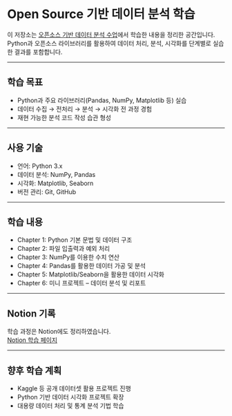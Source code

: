 # Open Source 기반 데이터 분석 학습

이 저장소는 [오픈소스 기반 데이터 분석 수업](https://github.com/Elinasu001/Data-Analysis-with-Open-Source.git)에서 학습한 내용을 정리한 공간입니다.  
Python과 오픈소스 라이브러리를 활용하여 데이터 처리, 분석, 시각화를 단계별로 실습한 결과를 포함합니다.

---

## 학습 목표
- Python과 주요 라이브러리(Pandas, NumPy, Matplotlib 등) 실습
- 데이터 수집 → 전처리 → 분석 → 시각화 전 과정 경험
- 재현 가능한 분석 코드 작성 습관 형성

---

## 사용 기술
- 언어: Python 3.x  
- 데이터 분석: NumPy, Pandas  
- 시각화: Matplotlib, Seaborn  
- 버전 관리: Git, GitHub  

---

## 학습 내용
- Chapter 1: Python 기본 문법 및 데이터 구조  
- Chapter 2: 파일 입출력과 예외 처리  
- Chapter 3: NumPy를 이용한 수치 연산  
- Chapter 4: Pandas를 활용한 데이터 가공 및 분석  
- Chapter 5: Matplotlib/Seaborn을 활용한 데이터 시각화  
- Chapter 6: 미니 프로젝트 – 데이터 분석 및 리포트  

---

## Notion 기록
학습 과정은 Notion에도 정리하였습니다.  
[Notion 학습 페이지]([여기에_본인_Notion_URL_추가](https://ubiquitous-woodpecker-cc5.notion.site/26a8e71b864f8009bbfae5b53c177d1f?source=copy_link))

---

## 향후 학습 계획
- Kaggle 등 공개 데이터셋 활용 프로젝트 진행  
- Python 기반 데이터 시각화 프로젝트 확장  
- 대용량 데이터 처리 및 통계 분석 기법 학습
